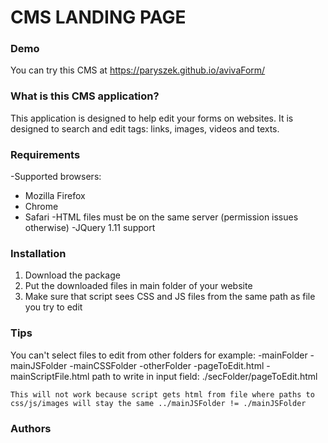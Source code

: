 # CMS LANDING PAGE
### Demo
You can try this CMS at https://paryszek.github.io/avivaForm/

### What is this CMS application?
This application is designed to help edit your forms on websites. It is designed to search and edit tags: links, images, videos and texts.

### Requirements
-Supported browsers:
   - Mozilla Firefox
   - Chrome
   - Safari
-HTML files must be on the same server (permission issues otherwise)
-JQuery 1.11 support

### Installation
1. Download the package
2. Put the downloaded files in main folder of your website
3. Make sure that script sees CSS and JS files from the same path as file you try to edit

### Tips
You can't select files to edit from other folders for example:
	-mainFolder
		-mainJSFolder
		-mainCSSFolder
		-otherFolder
			-pageToEdit.html
		-mainScriptFile.html
	path to write in input field: ./secFolder/pageToEdit.html 

	This will not work because script gets html from file where paths to css/js/images will stay the same ../mainJSFolder != ./mainJSFolder 
		

### Authors
